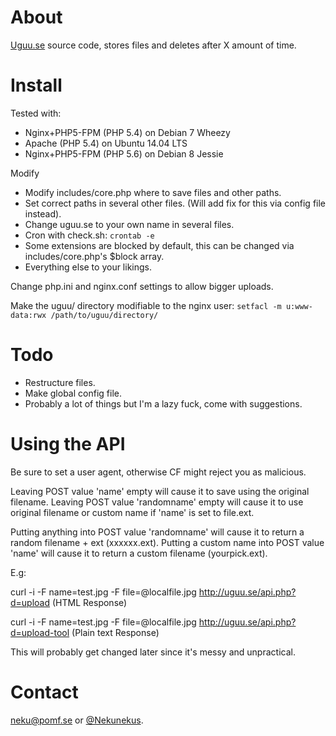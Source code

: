 # About
[Uguu.se](http://uguu.se) source code, stores files and deletes after X amount of time.

# Install
Tested with:
* Nginx+PHP5-FPM (PHP 5.4) on Debian 7 Wheezy 
* Apache (PHP 5.4) on Ubuntu 14.04 LTS
* Nginx+PHP5-FPM (PHP 5.6) on Debian 8 Jessie

Modify 
* Modify includes/core.php where to save files and other paths.
* Set correct paths in several other files. (Will add fix for this via config file instead).
* Change uguu.se to your own name in several files.
* Cron with check.sh: `crontab -e` 
* Some extensions are blocked by default, this can be changed via includes/core.php's $block array.
* Everything else to your likings.

Change php.ini and nginx.conf settings to allow bigger uploads.

Make the uguu/ directory modifiable to the nginx user:
`setfacl -m u:www-data:rwx /path/to/uguu/directory/`

# Todo

* Restructure files.
* Make global config file.
* Probably a lot of things but I'm a lazy fuck, come with suggestions.


# Using the API

  Be sure to set a user agent, otherwise CF might reject you as malicious.

  Leaving POST value 'name' empty will cause it to save using the original filename.
  Leaving POST value 'randomname' empty will cause it to use original filename or custom name if 'name' is set to file.ext.
  
  Putting anything into POST value 'randomname' will cause it to return a random filename + ext (xxxxxx.ext).
  Putting a custom name into POST value 'name' will cause it to return a custom filename (yourpick.ext).
  
  E.g:
  
  curl -i -F name=test.jpg -F file=@localfile.jpg http://uguu.se/api.php?d=upload (HTML Response)
  
  curl -i -F name=test.jpg -F file=@localfile.jpg http://uguu.se/api.php?d=upload-tool (Plain text Response)


This will probably get changed later since it's messy and unpractical.

# Contact

[neku@pomf.se](mailto:neku@pomf.se) or [@Nekunekus](https://twitter.com/nekunekus).
